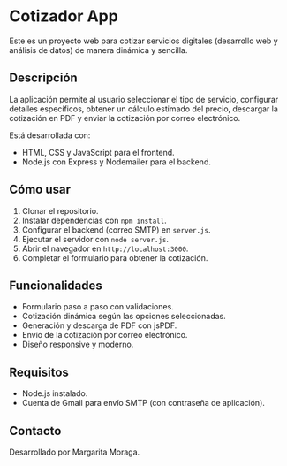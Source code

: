 # Cotizador App

Este es un proyecto web para cotizar servicios digitales (desarrollo web y análisis de datos) de manera dinámica y sencilla.

## Descripción

La aplicación permite al usuario seleccionar el tipo de servicio, configurar detalles específicos, obtener un cálculo estimado del precio, descargar la cotización en PDF y enviar la cotización por correo electrónico.

Está desarrollada con:

- HTML, CSS y JavaScript para el frontend.
- Node.js con Express y Nodemailer para el backend.

## Cómo usar

1. Clonar el repositorio.
2. Instalar dependencias con `npm install`.
3. Configurar el backend (correo SMTP) en `server.js`.
4. Ejecutar el servidor con `node server.js`.
5. Abrir el navegador en `http://localhost:3000`.
6. Completar el formulario para obtener la cotización.

## Funcionalidades

- Formulario paso a paso con validaciones.
- Cotización dinámica según las opciones seleccionadas.
- Generación y descarga de PDF con jsPDF.
- Envío de la cotización por correo electrónico.
- Diseño responsive y moderno.

## Requisitos

- Node.js instalado.
- Cuenta de Gmail para envío SMTP (con contraseña de aplicación).

## Contacto

Desarrollado por Margarita Moraga.
